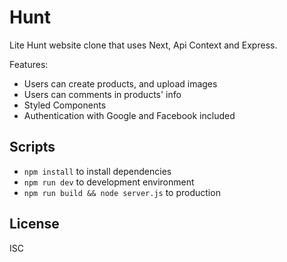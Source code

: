 # Hunt
Lite Hunt website clone that uses Next, Api Context and 
Express.

Features:

* Users can create products, and upload images
* Users  can comments in products' info
* Styled Components
* Authentication with Google and Facebook included

## Scripts

* `npm install` to install dependencies
* `npm run dev` to development environment
* `npm run build && node server.js` to production

## License

ISC
